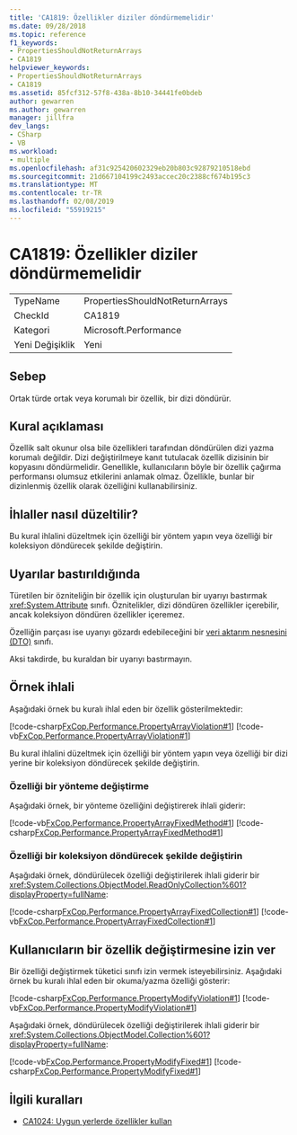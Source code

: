 ```yaml
---
title: 'CA1819: Özellikler diziler döndürmemelidir'
ms.date: 09/28/2018
ms.topic: reference
f1_keywords:
- PropertiesShouldNotReturnArrays
- CA1819
helpviewer_keywords:
- PropertiesShouldNotReturnArrays
- CA1819
ms.assetid: 85fcf312-57f8-438a-8b10-34441fe0bdeb
author: gewarren
ms.author: gewarren
manager: jillfra
dev_langs:
- CSharp
- VB
ms.workload:
- multiple
ms.openlocfilehash: af31c925420602329eb20b803c92879210518ebd
ms.sourcegitcommit: 21d667104199c2493accec20c2388cf674b195c3
ms.translationtype: MT
ms.contentlocale: tr-TR
ms.lasthandoff: 02/08/2019
ms.locfileid: "55919215"
---
```

# <a name="ca1819-properties-should-not-return-arrays"></a>CA1819: Özellikler diziler döndürmemelidir

|||
|-|-|
|TypeName|PropertiesShouldNotReturnArrays|
|CheckId|CA1819|
|Kategori|Microsoft.Performance|
|Yeni Değişiklik|Yeni|

## <a name="cause"></a>Sebep

Ortak türde ortak veya korumalı bir özellik, bir dizi döndürür.

## <a name="rule-description"></a>Kural açıklaması

Özellik salt okunur olsa bile özellikleri tarafından döndürülen dizi yazma korumalı değildir. Dizi değiştirilmeye kanıt tutulacak özellik dizisinin bir kopyasını döndürmelidir. Genellikle, kullanıcıların böyle bir özellik çağırma performansı olumsuz etkilerini anlamak olmaz. Özellikle, bunlar bir dizinlenmiş özellik olarak özelliğini kullanabilirsiniz.

## <a name="how-to-fix-violations"></a>İhlaller nasıl düzeltilir?

Bu kural ihlalini düzeltmek için özelliği bir yöntem yapın veya özelliği bir koleksiyon döndürecek şekilde değiştirin.

## <a name="when-to-suppress-warnings"></a>Uyarılar bastırıldığında

Türetilen bir özniteliğin bir özellik için oluşturulan bir uyarıyı bastırmak <xref:System.Attribute> sınıfı. Öznitelikler, dizi döndüren özellikler içerebilir, ancak koleksiyon döndüren özellikler içeremez.

Özelliğin parçası ise uyarıyı gözardı edebileceğini bir [veri aktarım nesnesini (DTO)](/previous-versions/msp-n-p/ff649585(v=pandp.10)) sınıfı.

Aksi takdirde, bu kuraldan bir uyarıyı bastırmayın.

## <a name="example-violation"></a>Örnek ihlali

Aşağıdaki örnek bu kuralı ihlal eden bir özellik gösterilmektedir:

[!code-csharp[FxCop.Performance.PropertyArrayViolation#1](../code-quality/codesnippet/CSharp/ca1819-properties-should-not-return-arrays_1.cs)]
[!code-vb[FxCop.Performance.PropertyArrayViolation#1](../code-quality/codesnippet/VisualBasic/ca1819-properties-should-not-return-arrays_1.vb)]

Bu kural ihlalini düzeltmek için özelliği bir yöntem yapın veya özelliği bir dizi yerine bir koleksiyon döndürecek şekilde değiştirin.

### <a name="change-the-property-to-a-method"></a>Özelliği bir yönteme değiştirme

Aşağıdaki örnek, bir yönteme özelliğini değiştirerek ihlali giderir:

[!code-vb[FxCop.Performance.PropertyArrayFixedMethod#1](../code-quality/codesnippet/VisualBasic/ca1819-properties-should-not-return-arrays_2.vb)]
[!code-csharp[FxCop.Performance.PropertyArrayFixedMethod#1](../code-quality/codesnippet/CSharp/ca1819-properties-should-not-return-arrays_2.cs)]

### <a name="change-the-property-to-return-a-collection"></a>Özelliği bir koleksiyon döndürecek şekilde değiştirin

Aşağıdaki örnek, döndürülecek özelliği değiştirilerek ihlali giderir bir <xref:System.Collections.ObjectModel.ReadOnlyCollection%601?displayProperty=fullName>:

[!code-csharp[FxCop.Performance.PropertyArrayFixedCollection#1](../code-quality/codesnippet/CSharp/ca1819-properties-should-not-return-arrays_3.cs)]
[!code-vb[FxCop.Performance.PropertyArrayFixedCollection#1](../code-quality/codesnippet/VisualBasic/ca1819-properties-should-not-return-arrays_3.vb)]

## <a name="allow-users-to-modify-a-property"></a>Kullanıcıların bir özellik değiştirmesine izin ver

Bir özelliği değiştirmek tüketici sınıfı izin vermek isteyebilirsiniz. Aşağıdaki örnek bu kuralı ihlal eden bir okuma/yazma özelliği gösterir:

[!code-csharp[FxCop.Performance.PropertyModifyViolation#1](../code-quality/codesnippet/CSharp/ca1819-properties-should-not-return-arrays_4.cs)]
[!code-vb[FxCop.Performance.PropertyModifyViolation#1](../code-quality/codesnippet/VisualBasic/ca1819-properties-should-not-return-arrays_4.vb)]

Aşağıdaki örnek, döndürülecek özelliği değiştirilerek ihlali giderir bir <xref:System.Collections.ObjectModel.Collection%601?displayProperty=fullName>:

[!code-vb[FxCop.Performance.PropertyModifyFixed#1](../code-quality/codesnippet/VisualBasic/ca1819-properties-should-not-return-arrays_5.vb)]
[!code-csharp[FxCop.Performance.PropertyModifyFixed#1](../code-quality/codesnippet/CSharp/ca1819-properties-should-not-return-arrays_5.cs)]

## <a name="related-rules"></a>İlgili kuralları

- [CA1024: Uygun yerlerde özellikler kullan](../code-quality/ca1024-use-properties-where-appropriate.md)